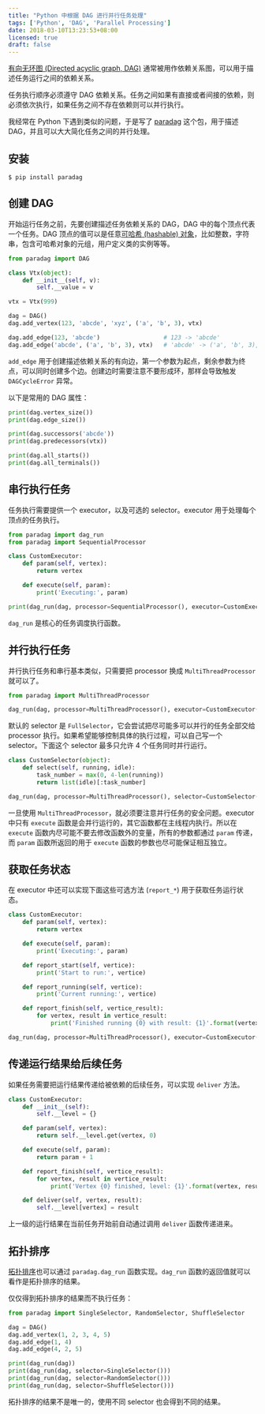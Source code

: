 ```yaml
---
title: "Python 中根据 DAG 进行并行任务处理"
tags: ['Python', 'DAG', 'Parallel Processing']
date: 2018-03-10T13:23:53+08:00
licensed: true
draft: false
---
```


[有向无环图 (Directed acyclic graph, DAG)](https://en.wikipedia.org/wiki/Directed_acyclic_graph)
通常被用作依赖关系图，可以用于描述任务运行之间的依赖关系。

任务执行顺序必须遵守 DAG
依赖关系。任务之间如果有直接或者间接的依赖，则必须依次执行，如果任务之间不存在依赖则可以并行执行。

我经常在 Python 下遇到类似的问题，于是写了
[paradag](https://github.com/xianghuzhao/paradag)
这个包，用于描述 DAG，并且可以大大简化任务之间的并行处理。


## 安装

```shell
$ pip install paradag
```


## 创建 DAG

开始运行任务之前，先要创建描述任务依赖关系的 DAG，DAG
中的每个顶点代表一个任务。DAG
顶点的值可以是任意[可哈希 (hashable) 对象](https://docs.python.org/3/glossary.html#term-hashable)，比如整数，字符串，包含可哈希对象的元组，用户定义类的实例等等。

```python
from paradag import DAG

class Vtx(object):
    def __init__(self, v):
        self.__value = v

vtx = Vtx(999)

dag = DAG()
dag.add_vertex(123, 'abcde', 'xyz', ('a', 'b', 3), vtx)

dag.add_edge(123, 'abcde')                  # 123 -> 'abcde'
dag.add_edge('abcde', ('a', 'b', 3), vtx)   # 'abcde' -> ('a', 'b', 3), 'abcde' -> vtx
```

`add_edge` 用于创建描述依赖关系的有向边，第一个参数为起点，剩余参数为终点，可以同时创建多个边。创建边时需要注意不要形成环，那样会导致触发
`DAGCycleError` 异常。

以下是常用的 DAG 属性：

```python
print(dag.vertex_size())
print(dag.edge_size())

print(dag.successors('abcde'))
print(dag.predecessors(vtx))

print(dag.all_starts())
print(dag.all_terminals())
```


## 串行执行任务

任务执行需要提供一个 executor，以及可选的 selector。executor
用于处理每个顶点的任务执行。

```python
from paradag import dag_run
from paradag import SequentialProcessor

class CustomExecutor:
    def param(self, vertex):
        return vertex

    def execute(self, param):
        print('Executing:', param)

print(dag_run(dag, processor=SequentialProcessor(), executor=CustomExecutor()))
```

`dag_run` 是核心的任务调度执行函数。


## 并行执行任务

并行执行任务和串行基本类似，只需要把 processor 换成
`MultiThreadProcessor` 就可以了。

```python
from paradag import MultiThreadProcessor

dag_run(dag, processor=MultiThreadProcessor(), executor=CustomExecutor())
```

默认的 selector 是 `FullSelector`，它会尝试把尽可能多可以并行的任务全部交给
processor 执行。如果希望能够控制具体的执行过程，可以自己写一个
selector。下面这个 selector 最多只允许 4 个任务同时并行运行。

```python
class CustomSelector(object):
    def select(self, running, idle):
        task_number = max(0, 4-len(running))
        return list(idle)[:task_number]

dag_run(dag, processor=MultiThreadProcessor(), selector=CustomSelector(), executor=CustomExecutor())
```

一旦使用 `MultiThreadProcessor`，就必须要注意并行任务的安全问题。executor
中只有 `execute` 函数是会并行运行的，其它函数都在主线程内执行。所以在
`execute` 函数内尽可能不要去修改函数外的变量，所有的参数都通过
`param` 传递，而 `param` 函数所返回的用于 `execute`
函数的参数也尽可能保证相互独立。


## 获取任务状态

在 executor 中还可以实现下面这些可选方法 (`report_*`) 用于获取任务运行状态。

```python
class CustomExecutor:
    def param(self, vertex):
        return vertex

    def execute(self, param):
        print('Executing:', param)

    def report_start(self, vertice):
        print('Start to run:', vertice)

    def report_running(self, vertice):
        print('Current running:', vertice)

    def report_finish(self, vertice_result):
        for vertex, result in vertice_result:
            print('Finished running {0} with result: {1}'.format(vertex, result))

dag_run(dag, processor=MultiThreadProcessor(), executor=CustomExecutor())
```


## 传递运行结果给后续任务

如果任务需要把运行结果传递给被依赖的后续任务，可以实现 `deliver` 方法。

```python
class CustomExecutor:
    def __init__(self):
        self.__level = {}

    def param(self, vertex):
        return self.__level.get(vertex, 0)

    def execute(self, param):
        return param + 1

    def report_finish(self, vertice_result):
        for vertex, result in vertice_result:
            print('Vertex {0} finished, level: {1}'.format(vertex, result))

    def deliver(self, vertex, result):
        self.__level[vertex] = result
```

上一级的运行结果在当前任务开始前自动通过调用 `deliver` 函数传递进来。


## 拓扑排序

[拓扑排序](https://en.wikipedia.org/wiki/Topological_sorting)也可以通过
`paradag.dag_run` 函数实现。`dag_run` 函数的返回值就可以看作是拓扑排序的结果。

仅仅得到拓扑排序的结果而不执行任务：

```python
from paradag import SingleSelector, RandomSelector, ShuffleSelector

dag = DAG()
dag.add_vertex(1, 2, 3, 4, 5)
dag.add_edge(1, 4)
dag.add_edge(4, 2, 5)

print(dag_run(dag))
print(dag_run(dag, selector=SingleSelector()))
print(dag_run(dag, selector=RandomSelector()))
print(dag_run(dag, selector=ShuffleSelector()))
```

拓扑排序的结果不是唯一的，使用不同 selector 也会得到不同的结果。
